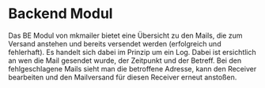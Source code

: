 Backend Modul
=============

Das BE Modul von mkmailer bietet eine Übersicht zu den Mails, die zum Versand anstehen und bereits versendet werden (erfolgreich und fehlerhaft). Es handelt sich dabei im Prinzip um ein Log. Dabei ist ersichtlich an wen die Mail gesendet wurde, der Zeitpunkt und der Betreff. Bei den fehlgeschlagene Mails sieht man die betroffene Adresse, kann den Receiver bearbeiten und den Mailversand für diesen Receiver erneut anstoßen.
